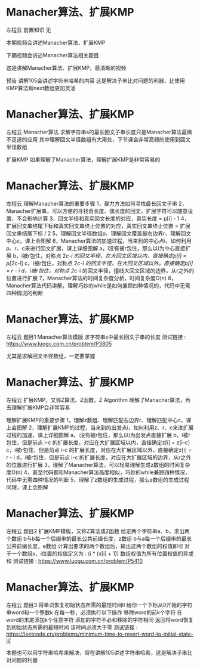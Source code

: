 <!-- Slide number: 1 -->
# Manacher算法、扩展KMP
左程云
前置知识
无

本期视频会讲述Manacher算法、扩展KMP

下期视频会讲述Manacher算法相关题目

这是讲解Manacher算法、扩展KMP，最清晰的视频

预告
讲解105会讲述字符串哈希的内容
这是解决子串比对问题的利器，比使用KMP算法和next数组更加灵活

<!-- Slide number: 2 -->
# Manacher算法、扩展KMP
左程云
Manacher算法
求解字符串s的最长回文子串长度只是Manacher算法最微不足道的应用
其中理解回文半径数组有大用处，下节课会非常高频的使用到回文半径数组

扩展KMP
如果理解了Manacher算法，理解扩展KMP是非常容易的

<!-- Slide number: 3 -->
# Manacher算法、扩展KMP
左程云
理解Manacher算法的重要步骤
1，暴力方法如何寻找最长回文子串
2，Manacher扩展串，可以方便的寻找奇长度、偶长度的回文，扩展字符可以随意设置，不会影响计算
3，回文半径和真实回文长度的对应，真实长度 = p[i] - 1
4，扩展回文串结尾下标和真实回文串终止位置的对应，真实回文串终止位置 = 扩展回文串结尾下标 / 2
5，理解回文半径数组p、理解回文覆盖最右边界r、理解回文中心c，课上会图解
6，Manacher算法的加速过程，当来到的中心点i，如何利用p、r、c来进行回文扩展，课上详细图解
   a，i没有被r包住，那么以i为中心直接扩展
   b，i被r包住，对称点 2*c-i 的回文半径，在大回文区域以内，直接确定p[i] = p[2*c-i]
   c，i被r包住，对称点 2*c-i 的回文半径，在大回文区域以外，直接确定p[i] = r - i
   d，i被r包住，对称点 2*c-i 的回文半径，撞线大回文区域的边界，从r之外的位置进行扩展
7，Manacher算法的时间复杂度分析，时间复杂度O(n)
8，Manacher算法代码讲解，理解巧妙的while是如何兼顾四种情况的，代码中无需四种情况的判断

<!-- Slide number: 4 -->
# Manacher算法、扩展KMP
左程云
题目1
Manacher算法模版
求字符串s中最长回文子串的长度
测试链接 : https://www.luogu.com.cn/problem/P3805

尤其是求解回文半径数组，一定要掌握

<!-- Slide number: 5 -->
# Manacher算法、扩展KMP
左程云
扩展KMP，又称Z算法、Z函数，Z Algorithm
理解了Manacher算法，再去理解扩展KMP会非常容易

理解扩展KMP的重要步骤
1，理解z数组、理解匹配右边界r、理解匹配中心c，课上会图解
2，理解扩展KMP的过程，当来到的出发点i，如何利用z、r、c来进扩展过程的加速，课上详细图解
   a，i没有被r包住，那么以i为出发点直接扩展
   b，i被r包住，但是前点 i-c 的扩展长度，对应在大扩展区域以内，直接确定z[i] = z[i-c]
   c，i被r包住，但是前点 i-c 的扩展长度，对应在大扩展区域以外，直接确定z[i] = r - i
   d，i被r包住，但是前点 i-c 的扩展长度，对应在大扩展区域的边界，从r之外的位置进行扩展
3，理解了Manacher算法，可以轻易理解生成z数组的时间复杂度O(n)
4，甚至代码都和Manacher算法高度相似，巧妙的while兼顾四种情况，代码中无需四种情况的判断
5，理解了z数组的生成过程，那么e数组的生成过程同理，课上会图解

<!-- Slide number: 6 -->
# Manacher算法、扩展KMP
左程云
题目2
扩展KMP模版，又称Z算法或Z函数
给定两个字符串a、b，求出两个数组
b与b每一个后缀串的最长公共前缀长度，z数组
b与a每一个后缀串的最长公共前缀长度，e数组
计算出要求的两个数组后，输出这两个数组的权值即可
对于一个数组x，i位置的权值定义为 : (i * (x[i] + 1))
数组权值为所有位置权值的异或和
测试链接 : https://www.luogu.com.cn/problem/P5410

<!-- Slide number: 7 -->
# Manacher算法、扩展KMP
左程云
题目3
将单词恢复初始状态所需的最短时间II
给你一个下标从0开始的字符串word和一个整数k
在每一秒，必须执行以下操作
移除word的前k个字符
在word的末尾添加k个任意字符
添加的字符不必和移除的字符相同
返回将word恢复到初始状态所需的最短时间
该时间必须大于零
测试链接 :
https://leetcode.cn/problems/minimum-time-to-revert-word-to-initial-state-ii/

本题也可以用字符串哈希来解决，将在讲解105讲述字符串哈希，这是解决子串比对问题的利器